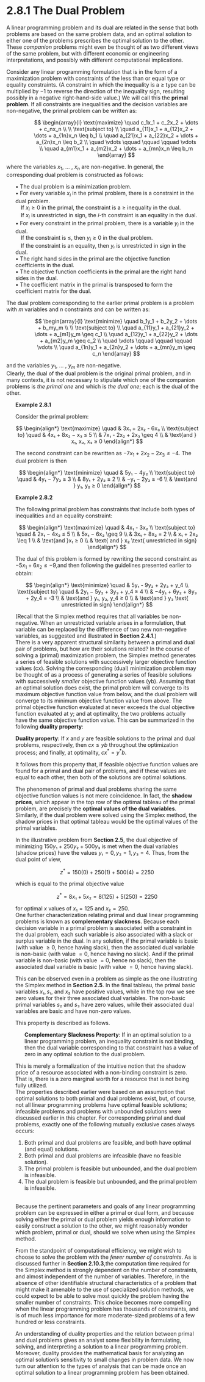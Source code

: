 # 2.8.1 The Dual Problem

A linear programming problem and its dual are related in the sense that both problems are based on the same problem data, and an optimal solution to either one of the problems prescribes the optimal solution to the other. These *companion* problems might even be thought of as two different views of the same problem, but with different economic or engineering interpretations, and possibly with different computational implications.

Consider any linear programming formulation that is in the form of a maximization problem with constraints of the less than or equal type or equality constraints. (A constraint in which the inequality is a $≥$ type can be multiplied by −1 to reverse the direction of the inequality sign, resulting possibly in a negative right-hand-side value.) We will call this the **primal problem**. If all constraints are inequalities and the decision variables are
non-negative, the primal problem can be written as:

<ul />

<ul />

<ul />

$$
\begin{array}{l}
\text{maximize} \quad c_1x_1 + c_2x_2 + \dots + c_nx_n \\
\\
\text{subject to} \\
\quad a_{11}x_1 + a_{12}x_2 + \dots + a_{1n}x_n \leq b_1 \\
\quad a_{21}x_1 + a_{22}x_2 + \dots + a_{2n}x_n \leq b_2 \\
\quad \vdots \qquad \qquad \qquad \vdots \\
\quad a_{m1}x_1 + a_{m2}x_2 + \dots + a_{mn}x_n \leq b_m
\end{array}
$$

</ul>

</ul>

</ul>

where the variables $x_1$, $\dots$ , $x_n$ are non-negative.
In general, the corresponding dual problem is constructed as follows:

<ul />

• The dual problem is a minimization problem. <br>
• For every variable $x_i$ in the primal problem, there is a constraint in the dual problem. <br> 
 If $x_i ≥ 0$ in the primal, the constraint is a ≥ inequality in the dual. <br> 
 If $x_i$ is unrestricted in sign, the $i$-th constraint is an equality in the dual. <br> 
• For every constraint in the primal problem, there is a variable $y_i$ in the dual. <br> 
 If the constraint is $≤$, then $y_i \geq 0$ in the dual problem. <br> 
 If the constraint is an equality, then $yᵢ$ is unrestricted in sign in the dual. <br> 
• The right hand sides in the primal are the objective function coefficients in the dual. <br> 
• The objective function coefficients in the primal are the right hand sides in the dual. <br> 
• The coefficient matrix in the primal is transposed to form the coefficient matrix for the dual. <br> 

</ul>

The dual problem corresponding to the earlier primal problem is a problem with $m$ variables and $n$ constraints and can be written as:


<ul />

<ul />

<ul />

$$
\begin{array}{l}
\text{minimize} \quad b_1y_1 + b_2y_2 + \dots + b_my_m \\
\\
\text{subject to} \\
\quad a_{11}y_1 + a_{21}y_2 + \dots + a_{m1}y_m \geq c_1 \\
\quad a_{12}y_1 + a_{22}y_2 + \dots + a_{m2}y_m \geq c_2 \\
\quad \vdots \qquad \qquad \qquad \vdots \\
\quad a_{1n}y_1 + a_{2n}y_2 + \dots + a_{mn}y_m \geq c_n
\end{array}
$$

</ul>

</ul>

</ul>

and the variables $y_1$, $\dots$ , $y_m$ are non-negative. <br> 
Clearly, the dual of the dual problem is the original primal problem, and in many contexts, it is not necessary to stipulate which one of the companion problems is *the primal one* and which is *the dual one*; each is the dual of the other.

<ul />

**Example 2.8.1**

Consider the primal problem:

$$
\begin{align*}
\text{maximize} \quad & 3x₁ + 2x₂ - 6x₃ \\
\text{subject to} \quad & 4x₁ + 8x₂ − x₃ ≤ 5 \\
& 7x₁ - 2x₂ + 2x₃ \geq 4 \\
& \text{and } x₁, x₂, x₃ ≥ 0 
\end{align*}
$$


The second constraint can be rewritten as $−7x_1 + 2x_2 − 2x_3 ≤ −4$. The dual problem is then

$$
\begin{align*}
\text{minimize} \quad & 5y₁ − 4y₂ \\
\text{subject to} \quad & 4y₁ − 7y₂ ≥ 3 \\
& 8y₁ + 2y₂ ≥ 2 \\
& −y₁ − 2y₂ ≥ -6 \\
& \text{and } y₁, y₂ ≥ 0 
\end{align*}
$$

**Example 2.8.2**

The following primal problem has constraints that include both types of inequalities and an equality constraint:

$$
\begin{align*}
\text{maximize} \quad & 4x₁ - 3x₂ \\
\text{subject to} \quad & 2x₁ − 4x₂ ≤ 5 \\
& 5x₁ − 6x₂ \geq 9 \\
& 3x₁ + 8x₂ = 2 \\
& x₁ + 2x₂ \leq 1 \\
& \text{and }x₁ ≥ 0 \\ 
& \text{ and } x₂ \text{ unrestricted in sign}
\end{align*}
$$


The dual of this problem is formed by rewriting the second constraint as $−5x_1 + 6x_2 ≤ −9$,and then following the guidelines presented earlier to obtain:

$$
\begin{align*}
\text{minimize} \quad & 5y₁ - 9y₂ + 2y₃ + y_4 \\
\text{subject to} \quad & 2y₁ − 5y₂ + 3y₃ + y_4 ≥ 4 \\
& −4y₁ + 6y₂ + 8y₃ + 2y_4 = -3 \\
& \text{and } y₁, y₂, y_4 ≥ 0 \\
& \text{and } y₃ \text{ unrestricted in sign}
\end{align*}
$$



(Recall that the Simplex method requires that all variables be non-negative. When an unrestricted variable arises in a formulation, that variable can be replaced by the difference of two new non-negative variables, as suggested and illustrated in **Section 2.4.1**.) <br>
There is a very apparent structural similarity between a primal and dual pair of problems, but how are their solutions related? In the course of solving a (primal) maximization problem, the Simplex method generates a series of feasible solutions with successively larger objective function values (cx). Solving the corresponding (dual) minimization problem may be thought of as a process of generating a series of feasible solutions with successively *smaller* objective function values (yb). Assuming that an optimal solution does exist, the primal problem will converge to its maximum objective function value from below, and the dual problem will converge to its minimum objective function value from above. The primal objective function evaluated at  never exceeds the dual objective function evaluated at y; and at optimality, the two problems actually have the same objective function value. This can be summarized in the following **duality property**:

**Duality property**: If $x$ and $y$ are feasible solutions to the primal and dual problems, respectively, then $cx ≤ yb$ throughout the optimization process; and finally, at optimality, $cx^* = y^*b$.

It follows from this property that, if feasible objective function values are found for a primal and dual pair of problems, and if these values are equal to each other, then both of the solutions are optimal solutions.

The phenomenon of primal and dual problems sharing the same objective function values is not mere coincidence. In fact, the **shadow prices**, which appear in the top row of the optimal tableau of the primal problem, are precisely the **optimal values of the dual variables**. Similarly, if the dual problem were solved using the Simplex method, the shadow prices in that optimal tableau would be the optimal values of the primal variables.

In the illustrative problem from **Section 2.5**, the dual objective of minimizing $150y₁ + 250y₂ + 500y₃$ is met when the dual variables (shadow prices) have the values $y₁ = 0, y₂ = 1, y₃ = 4$. Thus, from the dual point of view,

$$ z^* = 150(0) + 250(1) + 500(4) = 2250 $$

which is equal to the primal objective value

$$ z^* = 8x₁ + 5x₂ = 8(125) + 5(250) = 2250 $$

for optimal $x$ values of $x₁ = 125$ and $x₂ = 250$. <br> 
One further characterization relating primal and dual linear programming problems is known as **complementary slackness**. Because each decision variable in a primal problem is associated with a constraint in the dual problem, each such variable is also associated with a slack or surplus variable in the dual. In any solution, if the primal variable is basic (with value $≥ 0$, hence having slack), then the associated dual variable is non-basic (with value $= 0$, hence having no slack). And if the primal variable is non-basic (with value $= 0$, hence no slack), then the associated dual variable is basic (with value $= 0$, hence having slack).

This can be observed even in a problem as simple as the one illustrating the Simplex method in **Section 2.5**. In the final tableau, the primal basic variables $x₁, s₁$, and $x₂$ have positive values, while in the top row we see zero values for their three associated dual variables. The non-basic primal variables $s₂$ and $s₃$ have zero values, while their associated dual variables are basic and have non-zero values.

This property is described as follows.

<ul/>

**Complementary Slackness Property**: If in an optimal solution to a linear programming problem, an inequality constraint is not binding, then the dual variable corresponding to that constraint has a value of zero in any optimal solution to the dual problem. 

</ul>

This is merely a formalization of the intuitive notion that the shadow price of a resource associated with a non-binding constraint is zero. That is, there is a zero marginal worth for a resource that is not being fully utilized. <br>
The properties described earlier were based on an assumption that optimal solutions to both primal and dual problems exist, but, of course, not all linear programming problems have optimal feasible solutions; infeasible problems and problems with unbounded solutions were discussed earlier in this chapter. For corresponding primal and dual problems, exactly one of the following mutually exclusive cases always occurs:

1. Both primal and dual problems are feasible, and both have optimal (and equal) solutions.
2. Both primal and dual problems are infeasible (have no feasible solution).
3. The primal problem is feasible but unbounded, and the dual problem is infeasible.
4. The dual problem is feasible but unbounded, and the primal problem is infeasible. <br>

<br>

Because the pertinent parameters and goals of any linear programming problem can be expressed in either a primal or dual form, and because solving either the primal or dual problem yields enough information to easily construct a solution to the other, we might reasonably wonder which problem, primal or dual, should we solve when using the Simplex method.

From the standpoint of computational efficiency, we might wish to choose to solve the problem with the *fewer number of constraints*. As is discussed further in **Section 2.10.3**,the computation time required for the Simplex method is strongly dependent on the number of constraints, and almost independent of the number of variables. Therefore, in the absence of other identifiable structural characteristics of a problem that might make it amenable to the use of specialized solution methods, we could expect to be able to solve most quickly the problem having the smaller number of constraints. This choice becomes more compelling when the linear programming problem has thousands of constraints, and is of much less importance for more moderate-sized problems of a few hundred or less constraints.

An understanding of duality properties and the relation between primal and dual
problems gives an analyst some flexibility in formulating, solving, and interpreting a solution to a linear programming problem. Moreover, duality provides the mathematical basis for analyzing an optimal solution’s sensitivity to small changes in problem data. We now turn our attention to the types of analysis that can be made once an optimal solution to a linear programming problem has been obtained.

</ul>